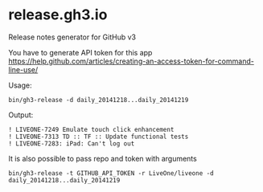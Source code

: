 release.gh3.io
==============

Release notes generator for GitHub v3

You have to generate API token for this app https://help.github.com/articles/creating-an-access-token-for-command-line-use/

Usage: 
```
bin/gh3-release -d daily_20141218...daily_20141219
```
Output:
```
! LIVEONE-7249 Emulate touch click enhancement
! LIVEONE-7313 TD :: TF :: Update functional tests
! LIVEONE-7283: iPad: Can't log out
```
It is also possible to pass repo and token with arguments
```
bin/gh3-release -t GITHUB_API_TOKEN -r LiveOne/liveone -d daily_20141218...daily_20141219
